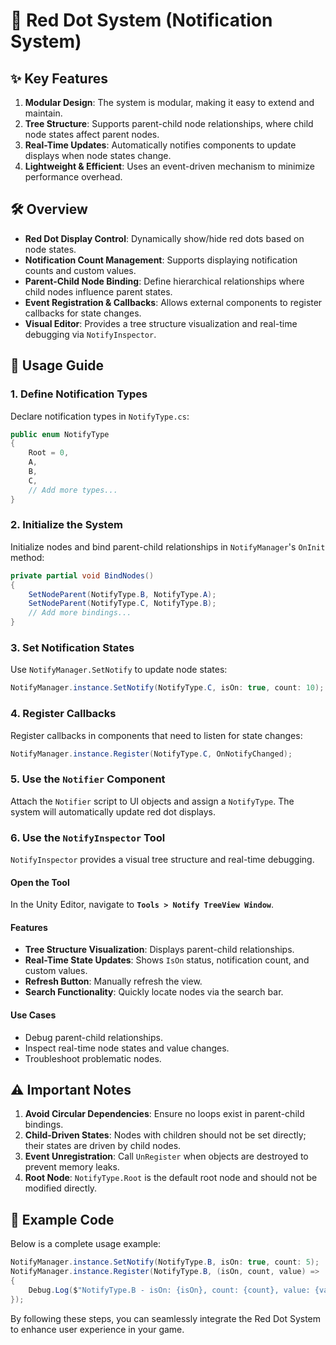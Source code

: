 # 🔴 Red Dot System (Notification System)

## ✨ Key Features

1. **Modular Design**: The system is modular, making it easy to extend and maintain.
2. **Tree Structure**: Supports parent-child node relationships, where child node states affect parent nodes.
3. **Real-Time Updates**: Automatically notifies components to update displays when node states change.
4. **Lightweight & Efficient**: Uses an event-driven mechanism to minimize performance overhead.

## 🛠 Overview

- **Red Dot Display Control**: Dynamically show/hide red dots based on node states.
- **Notification Count Management**: Supports displaying notification counts and custom values.
- **Parent-Child Node Binding**: Define hierarchical relationships where child nodes influence parent states.
- **Event Registration & Callbacks**: Allows external components to register callbacks for state changes.
- **Visual Editor**: Provides a tree structure visualization and real-time debugging via `NotifyInspector`.

## 📖 Usage Guide

### 1. Define Notification Types

Declare notification types in `NotifyType.cs`:

```csharp  
public enum NotifyType  
{  
    Root = 0,  
    A,  
    B,  
    C,  
    // Add more types...  
}  
```  

### 2. Initialize the System

Initialize nodes and bind parent-child relationships in `NotifyManager`'s `OnInit` method:

```csharp  
private partial void BindNodes()  
{  
    SetNodeParent(NotifyType.B, NotifyType.A);  
    SetNodeParent(NotifyType.C, NotifyType.B);  
    // Add more bindings...  
}  
```  

### 3. Set Notification States

Use `NotifyManager.SetNotify` to update node states:

```csharp  
NotifyManager.instance.SetNotify(NotifyType.C, isOn: true, count: 10);  
```  

### 4. Register Callbacks

Register callbacks in components that need to listen for state changes:

```csharp  
NotifyManager.instance.Register(NotifyType.C, OnNotifyChanged);  
```  

### 5. Use the `Notifier` Component

Attach the `Notifier` script to UI objects and assign a `NotifyType`. The system will automatically update red dot
displays.

### 6. Use the `NotifyInspector` Tool

`NotifyInspector` provides a visual tree structure and real-time debugging.

#### Open the Tool

In the Unity Editor, navigate to **`Tools > Notify TreeView Window`**.

#### Features

- **Tree Structure Visualization**: Displays parent-child relationships.
- **Real-Time State Updates**: Shows `IsOn` status, notification count, and custom values.
- **Refresh Button**: Manually refresh the view.
- **Search Functionality**: Quickly locate nodes via the search bar.

#### Use Cases

- Debug parent-child relationships.
- Inspect real-time node states and value changes.
- Troubleshoot problematic nodes.

## ⚠ Important Notes

1. **Avoid Circular Dependencies**: Ensure no loops exist in parent-child bindings.
2. **Child-Driven States**: Nodes with children should not be set directly; their states are driven by child nodes.
3. **Event Unregistration**: Call `UnRegister` when objects are destroyed to prevent memory leaks.
4. **Root Node**: `NotifyType.Root` is the default root node and should not be modified directly.

## 🎯 Example Code

Below is a complete usage example:

```csharp  
NotifyManager.instance.SetNotify(NotifyType.B, isOn: true, count: 5);  
NotifyManager.instance.Register(NotifyType.B, (isOn, count, value) =>  
{  
    Debug.Log($"NotifyType.B - isOn: {isOn}, count: {count}, value: {value}");  
});  
```  

By following these steps, you can seamlessly integrate the Red Dot System to enhance user experience in your game.